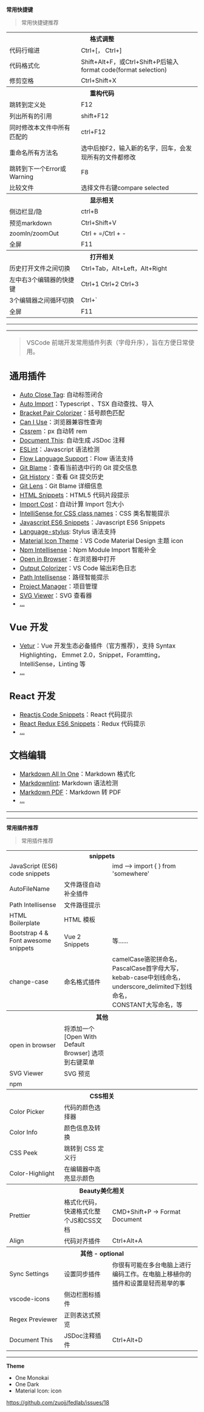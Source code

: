 **常用快捷键**

<table>
  <blockquote>常用快捷键推荐</blockquote>
  <tr><th colspan="2">格式调整</th></tr>
  <tr><td>代码行缩进</td><td>Ctrl+[， Ctrl+]</td></tr>
  <tr><td>代码格式化</td><td>Shift+Alt+F，或Ctrl+Shift+P后输入format code(format selection)</td></tr>
  <tr><td>修剪空格</td><td>Ctrl+Shift+X</td></tr>
  <tr><th colspan="2">重构代码</th></tr>
  <tr><td>跳转到定义处</td><td>F12</td></tr>
  <tr><td>列出所有的引用</td><td>shift+F12</td></tr>
  <tr><td>同时修改本文件中所有匹配的</td><td>ctrl+F12</td></tr>
  <tr><td>重命名所有方法名</td><td>选中后按F2，输入新的名字，回车，会发现所有的文件都修改</td></tr>
  <tr><td>跳转到下一个Error或Warning</td><td>F8</td></tr>
  <tr><td>比较文件</td><td>选择文件右键compare selected</td></tr>
  <tr><th colspan="2">显示相关</th></tr>
  <tr><td>侧边栏显/隐</td><td>ctrl+B</td></tr>
  <tr><td>预览markdown</td><td>Ctrl+Shift+V</td></tr>
  <tr><td>zoomIn/zoomOut</td><td>Ctrl + =/Ctrl + -</td></tr>
  <tr><td>全屏</td><td>F11</td></tr>
  <tr><th colspan="2">打开相关</th></tr>
  <tr><td>历史打开文件之间切换</td><td>Ctrl+Tab，Alt+Left，Alt+Right</td></tr>
  <tr><td>左中右3个编辑器的快捷键</td><td>Ctrl+1 Ctrl+2 Ctrl+3</td></tr>
  <tr><td>3个编辑器之间循环切换</td><td>Ctrl+`</td></tr>
  <tr><td>全屏</td><td>F11</td></tr>
</table>

<hr>

<table class="d-block">
  <tbody class="d-block">
    <tr class="d-block">
      <td class="d-block comment-body markdown-body  js-comment-body">
          <blockquote>
<p>VSCode 前端开发常用插件列表（字母升序），旨在方便日常使用。</p>
</blockquote>
<h2>通用插件</h2>
<ul>
<li><a href="https://marketplace.visualstudio.com/items?itemName=formulahendry.auto-close-tag" rel="nofollow">Auto Close Tag</a>: 自动标签闭合</li>
<li><a href="https://marketplace.visualstudio.com/items?itemName=steoates.autoimport" rel="nofollow">Auto Import</a>：Typescript 、TSX 自动查找、导入</li>
<li><a href="https://marketplace.visualstudio.com/items?itemName=CoenraadS.bracket-pair-colorizer" rel="nofollow">Bracket Pair Colorizer</a>：括号颜色匹配</li>
<li><a href="https://marketplace.visualstudio.com/items?itemName=akamud.vscode-caniuse" rel="nofollow">Can I Use</a>：浏览器兼容性查询</li>
<li><a href="https://marketplace.visualstudio.com/items?itemName=cipchk.cssrem" rel="nofollow">Cssrem</a>：px 自动转 rem</li>
<li><a href="https://marketplace.visualstudio.com/items?itemName=joelday.docthis" rel="nofollow">Document This</a>: 自动生成 JSDoc 注释</li>
<li><a href="https://marketplace.visualstudio.com/items?itemName=dbaeumer.vscode-eslint" rel="nofollow">ESLint</a>：Javascript 语法检测</li>
<li><a href="https://marketplace.visualstudio.com/items?itemName=flowtype.flow-for-vscode" rel="nofollow">Flow Language Support</a>：Flow 语法支持</li>
<li><a href="https://marketplace.visualstudio.com/items?itemName=waderyan.gitblame" rel="nofollow">Git Blame</a>：查看当前选中行的 Git 提交信息</li>
<li><a href="https://marketplace.visualstudio.com/items?itemName=donjayamanne.githistory" rel="nofollow">Git History</a>：查看 Git 提交历史</li>
<li><a href="https://marketplace.visualstudio.com/items?itemName=eamodio.gitlens" rel="nofollow">Git Lens</a>：Git Blame 详细信息</li>
<li><a href="https://github.com/abusaidm/html-snippets">HTML Snippets</a>：HTML5 代码片段提示</li>
<li><a href="https://marketplace.visualstudio.com/items?itemName=wix.vscode-import-cost" rel="nofollow">Import Cost</a>：自动计算 Import 包大小</li>
<li><a href="https://marketplace.visualstudio.com/items?itemName=Zignd.html-css-class-completion" rel="nofollow">IntelliSense for CSS class names</a>：CSS 类名智能提示</li>
<li><a href="http://madole.xyz/my-favourite-vscode-plugins/" rel="nofollow">Javascript ES6 Snippets</a>：Javascript ES6 Snippets</li>
<li><a href="https://marketplace.visualstudio.com/items?itemName=sysoev.language-stylus" rel="nofollow">Language-stylus</a>: Stylus 语法支持</li>
<li><a href="https://marketplace.visualstudio.com/items?itemName=PKief.material-icon-theme" rel="nofollow">Material Icon Theme</a>：VS Code Material Design 主题 icon</li>
<li><a href="https://github.com/ChristianKohler/NpmIntellisense">Npm Intellisense</a>：Npm Module Import 智能补全</li>
<li><a href="https://marketplace.visualstudio.com/items?itemName=techer.open-in-browser" rel="nofollow">Open in Browser</a>：在浏览器中打开</li>
<li><a href="https://marketplace.visualstudio.com/items?itemName=IBM.output-colorizer" rel="nofollow">Output Colorizer</a>：VS Code 输出彩色日志</li>
<li><a href="https://marketplace.visualstudio.com/items?itemName=christian-kohler.path-intellisense" rel="nofollow">Path Intellisense</a>：路径智能提示</li>
<li><a href="https://github.com/alefragnani/vscode-project-manager">Project Manager</a>：项目管理</li>
<li><a href="https://marketplace.visualstudio.com/items?itemName=cssho.vscode-svgviewer" rel="nofollow">SVG Viewer</a>：SVG 查看器</li>
<li><a href="">...</a></li>
</ul>
<h2>Vue 开发</h2>
<ul>
<li><a href="https://vuejs.github.io/vetur/" rel="nofollow">Vetur</a>：Vue 开发生态必备插件（官方推荐），支持 Syntax Highlighting， Emmet 2.0，Snippet，Foramtting，IntelliSense，Linting 等</li>
<li><a href="">...</a></li>
</ul>
<h2>React 开发</h2>
<ul>
<li><a href="https://marketplace.visualstudio.com/items?itemName=xabikos.ReactSnippets" rel="nofollow">Reactjs Code Snippets</a>：React 代码提示</li>
<li><a href="https://marketplace.visualstudio.com/items?itemName=timothymclane.react-redux-es6-snippets" rel="nofollow">React Redux ES6 Snippets</a>：Redux 代码提示</li>
<li><a href="">...</a></li>
</ul>
<h2>文档编辑</h2>
<ul>
<li><a href="https://marketplace.visualstudio.com/items?itemName=yzhang.markdown-all-in-one" rel="nofollow">Markdown All In One</a>：Markdown 格式化</li>
<li><a href="https://marketplace.visualstudio.com/items?itemName=DavidAnson.vscode-markdownlint" rel="nofollow">Markdownlint</a>: Markdown 语法检测</li>
<li><a href="https://marketplace.visualstudio.com/items?itemName=yzane.markdown-pdf" rel="nofollow">Markdown PDF</a>：Markdown 转 PDF</li>
<li><a href="">...</a></li>
</ul>
      </td>
    </tr>
  </tbody>
</table>

<hr>

**常用插件推荐**

<table>
  <blockquote>常用插件推荐</blockquote>
  <tr><th colspan="3">snippets</th></tr>
    <tr>
        <td>JavaScript (ES6) code snippets</td><td></td><td>imd --> import { } from 'somewhere'</td>
    </tr>
    <tr>
        <td>AutoFileName</td><td>文件路径自动补全插件</td><td></td>
    </tr>
    <tr>
        <td>Path Intellisense</td><td>文件路径提示</td><td></td>
    </tr>
    <tr>
        <td>HTML Boilerplate</td><td>HTML 模板</td><td></td>
    </tr>
    <tr>
        <td>Bootstrap 4 & Font awesome snippets</td><td>Vue 2 Snippets</td><td>等......</td>
    </tr>
    <tr>
        <td>change-case</td><td>命名格式插件</td><td>camelCase骆驼拼命名，<br>PascalCase首字母大写，<br>kebab-case中划线命名，<br>underscore_delimited下划线命名，<br>CONSTANT大写命名，等</td>
    </tr>
    <tr><th colspan="3">其他</th></tr>
    <tr>
        <td>open in browser</td><td>将添加一个 [Open With Default Browser] 选项到右键菜单</td><td></td>
    </tr>
    <tr>
        <td>SVG Viewer</td><td>SVG 预览</td><td></td>
    </tr>
    <tr>
        <td>npm</td><td></td><td></td>
    </tr>
    <tr><th colspan="3">CSS相关</th></tr>
    <tr>
        <td>Color Picker</td><td>代码的颜色选择器</td><td></td>
    </tr>
    <tr>
        <td>Color Info</td><td>颜色信息及转换</td><td></td>
    </tr>
    <tr>
        <td>CSS Peek</td><td>跳转到 CSS 定义行</td><td></td>
    </tr>
    <tr>
        <td>Color-Highlight</td><td>在编辑器中高亮显示颜色</td><td></td>
    </tr> 
    <tr><th colspan="3">Beauty美化相关</th></tr>
    <tr>
        <td>Prettier</td><td>格式化代码，快速格式化整个JS和CSS文档</td><td>CMD+Shift+P -> Format Document</td>
    </tr>
    <tr>
        <td>Align</td><td>代码对齐插件</td><td>Ctrl+Alt+A</td>
    </tr>
    <tr><th colspan="3">其他 - optional</th></tr>
    <tr>
        <td>Sync Settings</td><td>设置同步插件</td><td>你很有可能在多台电脑上进行编码工作。在电脑上移植你的插件和设置是轻而易举的事</td>
    </tr>
    <tr>
        <td>vscode-icons</td><td>侧边栏图标插件</td><td></td>
    </tr>
    <tr>
        <td>Regex Previewer</td><td>正则表达式预览</td><td></td>
    </tr>
    <tr>
        <td>Document This</td><td>JSDoc注释插件</td><td>Ctrl+Alt+D</td>
    </tr> 
</table>
<hr>

**Theme**

- One Monokai
- One Dark
- Material Icon:   icon

https://github.com/zuojj/fedlab/issues/18
